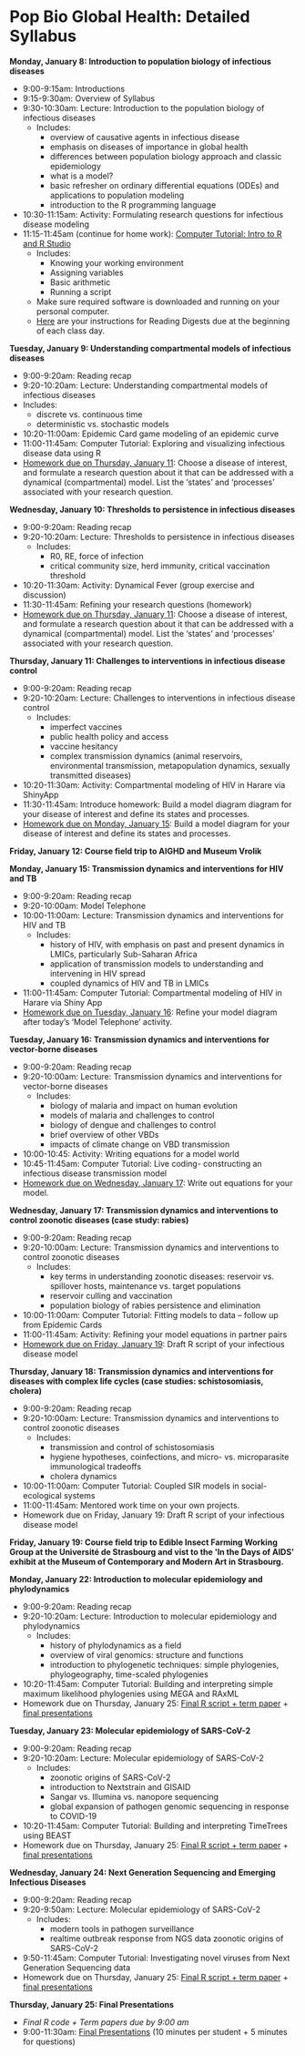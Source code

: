 # Pop Bio Global Health: Detailed Syllabus

**Monday, January 8: Introduction to population biology of infectious diseases**


* 9:00-9:15am: Introductions 
* 9:15-9:30am: Overview of Syllabus
* 9:30-10:30am: Lecture: Introduction to the population biology of infectious diseases
  * Includes:
      * overview of causative agents in infectious disease
      * emphasis on diseases of importance in global health
      * differences between population biology approach and classic epidemiology
      * what is a model?
      * basic refresher on ordinary differential equations (ODEs) and applications to population modeling
      * introduction to the R programming language
* 10:30-11:15am: Activity: Formulating research questions for infectious disease modeling
* 11:15-11:45am (continue for home work): [Computer Tutorial:  Intro to R and R Studio](https://github.com/brooklabteam/BIOS27816-pop-bio-global-health/blob/main/tutorials/Intro-R.zip)
  * Includes:
      * Knowing your working environment
      * Assigning variables
      * Basic arithmetic
      * Running a script
  * Make sure required software is downloaded and running on your personal computer.
  * [Here](https://github.com/brooklabteam/BIOS27816-pop-bio-global-health/blob/main/assignment-templates/Reading-Digest-Template.pdf) are your instructions for Reading Digests due at the beginning of each class day.
  

**Tuesday, January 9: Understanding compartmental models of infectious diseases**
* 9:00-9:20am: Reading recap
* 9:20-10:20am: Lecture: Understanding compartmental models of infectious diseases
* Includes:
  * discrete vs. continuous time
  * deterministic vs. stochastic models
* 10:20-11:00am: Epidemic Card game modeling of an epidemic curve
* 11:00-11:45am: Computer Tutorial: Exploring and visualizing infectious disease data using R
* [Homework due on Thursday, January 11](https://github.com/brooklabteam/BIOS27816-pop-bio-global-health/blob/main/assignment-templates/HW-Jan11-Disease-Q-States-Processes.pdf): Choose a disease of interest, and formulate a research question about it that can be addressed with a dynamical (compartmental) model. List the ‘states’ and ‘processes’ associated with your research question.

**Wednesday, January 10: Thresholds to persistence in infectious diseases**

* 9:00-9:20am: Reading recap
* 9:20-10:20am: Lecture: Thresholds to persistence in infectious diseases
	* Includes:
	    * R0, RE, force of infection
	    * critical community size, herd immunity, critical vaccination threshold
* 10:20-11:30am: Activity: Dynamical Fever (group exercise and discussion)
* 11:30-11:45am: Refining your research questions (homework)
* [Homework due on Thursday, January 11](https://github.com/brooklabteam/BIOS27816-pop-bio-global-health/blob/main/assignment-templates/HW-Jan11-Disease-Q-States-Processes.pdf): Choose a disease of interest, and formulate a research question about it that can be addressed with a dynamical (compartmental) model. List the ‘states’ and ‘processes’ associated with your research question.


**Thursday, January 11: Challenges to interventions in infectious disease control**

* 9:00-9:20am: Reading recap
* 9:20-10:20am: Lecture: Challenges to interventions in infectious disease control
	* Includes:
	    * imperfect vaccines
	    * public health policy and access
	    * vaccine hesitancy
	    * complex transmission dynamics (animal reservoirs, environmental transmission, metapopulation dynamics, sexually transmitted diseases)
* 10:20-11:30am: Activity: Compartmental modeling of HIV in Harare via ShinyApp
* 11:30-11:45am: Introduce homework: Build a model diagram diagram for your disease of interest and define its states and processes.
* [Homework due on Monday, January 15](https://github.com/brooklabteam/BIOS27816-pop-bio-global-health/blob/main/assignment-templates/HW-Jan15-Model-Diagram.pdf): Build a model diagram for your disease of interest and define its states and processes.

**Friday, January 12: Course field trip to AIGHD and Museum Vrolik**

**Monday, January 15: Transmission dynamics and interventions for HIV and TB**

* 9:00-9:20am: Reading recap
* 9:20-10:00am: Model Telephone
* 10:00-11:00am:  Lecture: Transmission dynamics and interventions for HIV and TB
	* Includes:
	    * history of HIV, with emphasis on past and present dynamics in LMICs, particularly Sub-Saharan Africa
	    * application of transmission models to understanding and intervening in HIV spread
	    * coupled dynamics of HIV and TB in LMICs
* 11:00-11:45am: Computer Tutorial: Compartmental modeling of HIV in Harare via Shiny App
* [Homework due on Tuesday, January 16](https://github.com/brooklabteam/BIOS27816-pop-bio-global-health/blob/main/assignment-templates/HW-Jan16-Updated-Model-Diagram.pdf): Refine your model diagram after today’s ‘Model Telephone’ activity.


**Tuesday, January 16: Transmission dynamics and interventions for vector-borne diseases**

* 9:00-9:20am: Reading recap
* 9:20-10:00am:  Lecture: Transmission dynamics and interventions for vector-borne diseases
	* Includes:
	    * biology of malaria and impact on human evolution
	    * models of malaria and challenges to control
	    * biology of dengue and challenges to control
	    * brief overview of other VBDs
	    * impacts of climate change on VBD transmission
* 10:00-10:45: Activity: Writing equations for a model world
* 10:45-11:45am: Computer Tutorial: Live coding- constructing an infectious disease transmission model
* [Homework due on Wednesday, January 17](https://github.com/brooklabteam/BIOS27816-pop-bio-global-health/blob/main/assignment-templates/HW-Jan17-Model-Equations.pdf): Write out equations for your model.


**Wednesday, January 17: Transmission dynamics and interventions to control zoonotic diseases (case study: rabies)**

* 9:00-9:20am: Reading recap
* 9:20-10:00am:  Lecture: Transmission dynamics and interventions to control zoonotic diseases
	* Includes:
	  * key terms in understanding zoonotic diseases: reservoir vs. spillover hosts, maintenance vs. target populations 
	  * reservoir culling and vaccination 
	  * population biology of rabies persistence and elimination
* 10:00-11:00am: Computer Tutorial: Fitting models to data – follow up from Epidemic Cards
* 11:00-11:45am: Activity: Refining your model equations in partner pairs
* [Homework due on Friday, January 19](https://github.com/brooklabteam/BIOS27816-pop-bio-global-health/blob/main/assignment-templates/HW-Jan19-Draft-R-Script.pdf): Draft R script of your infectious disease model


**Thursday, January 18: Transmission dynamics and interventions for diseases with complex life cycles (case studies: schistosomiasis, cholera)**

* 9:00-9:20am: Reading recap
* 9:20-10:00am:  Lecture: Transmission dynamics and interventions to control zoonotic diseases
	* Includes:
	  * transmission and control of schistosomiasis
	  * hygiene hypotheses, coinfections, and micro- vs. microparasite immunological tradeoffs
	  * cholera dynamics
* 10:00-11:00am: Computer Tutorial: Coupled SIR models in social-ecological systems
* 11:00-11:45am: Mentored work time on your own projects.
* Homework due on Friday, January 19: Draft R script of your infectious disease model

**Friday, January 19: Course field trip to Edible Insect Farming Working Group at the Université de Strasbourg and vist to the 'In the Days of AIDS' exhibit at the Museum of Contemporary and Modern Art in Strasbourg.**


**Monday, January 22: Introduction to molecular epidemiology and phylodynamics**

* 9:00-9:20am: Reading recap
* 9:20-10:20am:  Lecture: Introduction to molecular epidemiology and phylodynamics
	* Includes:
	  * history of phylodynamics as a field
	  * overview of viral genomics: structure and functions
	  * introduction to phylogenetic techniques: simple phylogenies, phylogeography, time-scaled phylogenies
* 10:20-11:45am: Computer Tutorial: Building and interpreting simple maximum likelihood phylogenies using MEGA and RAxML
* Homework due on Thursday, January 25: [Final R script + term paper](https://github.com/brooklabteam/BIOS27816-pop-bio-global-health/blob/main/assignment-templates/Final-Paper-Model.pdf) + [final presentations](https://github.com/brooklabteam/BIOS27816-pop-bio-global-health/blob/main/assignment-templates/Final-Presentation.pdf)


**Tuesday, January 23: Molecular epidemiology of SARS-CoV-2**

* 9:00-9:20am: Reading recap
* 9:20-10:20am:  Lecture: Molecular epidemiology of SARS-CoV-2
	* Includes:
	  * zoonotic origins of SARS-CoV-2
	  * introduction to Nextstrain and GISAID
	  * Sangar vs. Illumina vs. nanopore sequencing
	  * global expansion of pathogen genomic sequencing in response to COVID-19
* 10:20-11:45am: Computer Tutorial: Building and interpreting TimeTrees using BEAST
* Homework due on Thursday, January 25: [Final R script + term paper](https://github.com/brooklabteam/BIOS27816-pop-bio-global-health/blob/main/assignment-templates/Final-Paper-Model.pdf) + [final presentations](https://github.com/brooklabteam/BIOS27816-pop-bio-global-health/blob/main/assignment-templates/Final-Presentation.pdf)


**Wednesday, January 24: Next Generation Sequencing and Emerging Infectious Diseases**

* 9:00-9:20am: Reading recap
* 9:20-9:50am:  Lecture: Molecular epidemiology of SARS-CoV-2
	* Includes:
	  * modern tools in pathogen surveillance
	  * realtime outbreak response from NGS data
zoonotic origins of SARS-CoV-2
* 9:50-11:45am: Computer Tutorial: Investigating novel viruses from Next Generation Sequencing data
* Homework due on Thursday, January 25: [Final R script + term paper](https://github.com/brooklabteam/BIOS27816-pop-bio-global-health/blob/main/assignment-templates/Final-Paper-Model.pdf) + [final presentations](https://github.com/brooklabteam/BIOS27816-pop-bio-global-health/blob/main/assignment-templates/Final-Presentation.pdf)

**Thursday, January 25: Final Presentations**

* *Final R code + Term papers due by 9:00 am*
* 9:00-11:30am: [Final Presentations](https://github.com/brooklabteam/BIOS27816-pop-bio-global-health/blob/main/assignment-templates/Final-Presentation.pdf) (10 minutes per student + 5 minutes for questions) 
